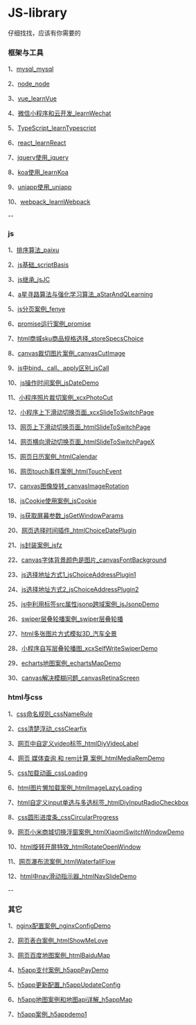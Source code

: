 # JS-library

仔细找找，应该有你需要的

### 框架与工具

1、[mysql_mysql](https://github.com/fengfanv/JS-library/blob/master/mysql)

2、[node_node](https://github.com/fengfanv/JS-library/blob/master/node)

3、[vue_learnVue](https://github.com/fengfanv/JS-library/blob/master/learnVue)

4、[微信小程序和云开发_learnWechat](https://github.com/fengfanv/JS-library/blob/master/learnWechat)

5、[TypeScript_learnTypescript](https://github.com/fengfanv/JS-library/blob/master/learnTypescript)

6、[react_learnReact](https://github.com/fengfanv/JS-library/blob/master/learnReact)

7、[jquery使用_jquery](https://github.com/fengfanv/JS-library/blob/master/jquery)

8、[koa使用_learnKoa](https://github.com/fengfanv/JS-library/blob/master/learnKoa)

9、[uniapp使用_uniapp](https://github.com/fengfanv/JS-library/blob/master/uniapp)

10、[webpack_learnWebpack](https://github.com/fengfanv/JS-library/blob/master/learnWebpack)

--

### js

1、[排序算法_paixu](https://github.com/fengfanv/JS-library/blob/master/paixu)

2、[js基础_scriptBasis](https://github.com/fengfanv/JS-library/blob/master/scriptBasis)

3、[js继承_jsJC](https://github.com/fengfanv/JS-library/blob/master/jsJC)

4、[a星寻路算法与强化学习算法_aStarAndQLearning](https://github.com/fengfanv/JS-library/blob/master/aStarAndQLearning)

5、[js分页案例_fenye](https://github.com/fengfanv/JS-library/tree/master/fenye)

6、[promise运行案例_promise](https://github.com/fengfanv/JS-library/blob/master/promise)

7、[html商城sku商品规格选择_storeSpecsChoice](https://github.com/fengfanv/JS-library/tree/master/storeSpecsChoice)

8、[canvas裁切图片案例_canvasCutImage](https://github.com/fengfanv/JS-library/tree/master/canvasCutImage)

9、[js中bind、call、apply区别_jsCall](https://github.com/fengfanv/JS-library/tree/master/jsCall)

10、[js操作时间案例_jsDateDemo](https://github.com/fengfanv/JS-library/tree/master/jsDateDemo)

11、[小程序照片裁切案例_xcxPhotoCut](https://github.com/fengfanv/JS-library/tree/master/xcxPhotoCut)

12、[小程序上下滑动切换页面_xcxSlideToSwitchPage](https://github.com/fengfanv/JS-library/tree/master/xcxSlideToSwitchPage)

13、[网页上下滑动切换页面_htmlSlideToSwitchPage](https://github.com/fengfanv/JS-library/tree/master/htmlSlideToSwitchPage)

14、[网页横向滑动切换页面_htmlSlideToSwitchPageX](https://github.com/fengfanv/JS-library/tree/master/htmlSlideToSwitchPageX)

15、[网页日历案例_htmlCalendar](https://github.com/fengfanv/JS-library/tree/master/htmlCalendar)

16、[网页touch事件案例_htmlTouchEvent](https://github.com/fengfanv/JS-library/tree/master/htmlTouchEvent)

17、[canvas图像旋转_canvasImageRotation](https://github.com/fengfanv/JS-library/tree/master/canvasImageRotation)

18、[jsCookie使用案例_jsCookie](https://github.com/fengfanv/JS-library/tree/master/jsCookie)

19、[js获取屏幕参数_jsGetWindowParams](https://github.com/fengfanv/JS-library/tree/master/jsGetWindowParams)

20、[网页选择时间插件_htmlChoiceDatePlugin](https://github.com/fengfanv/JS-library/tree/master/htmlChoiceDatePlugin)

21、[js封装案例_jsfz](https://github.com/fengfanv/JS-library/tree/master/jsfz)

22、[canvas字体背景颜色是图片_canvasFontBackground](https://github.com/fengfanv/JS-library/tree/master/canvasFontBackground)

23、[js选择地址方式1_jsChoiceAddressPlugin1](https://github.com/fengfanv/JS-library/tree/master/jsChoiceAddressPlugin1)

24、[js选择地址方式2_jsChoiceAddressPlugin2](https://github.com/fengfanv/JS-library/tree/master/jsChoiceAddressPlugin2)

25、[js中利用标签src属性jsonp跨域案例_jsJsonpDemo](https://github.com/fengfanv/JS-library/tree/master/jsJsonpDemo)

26、[swiper层叠轮播案例_swiper层叠轮播](https://github.com/fengfanv/JS-library/tree/master/swiper层叠轮播)

27、[html多张图片方式模拟3D_汽车全景](https://github.com/fengfanv/JS-library/tree/master/汽车全景)

28、[小程序自写层叠轮播图_xcxSelfWriteSwiperDemo](https://github.com/fengfanv/JS-library/tree/master/xcxSelfWriteSwiperDemo)

29、[echarts地图案例_echartsMapDemo](https://github.com/fengfanv/JS-library/tree/master/echartsMapDemo)

30、[canvas解决模糊问题_canvasRetinaScreen](https://github.com/fengfanv/JS-library/tree/master/canvasRetinaScreen)


### html与css

1、[css命名规则_cssNameRule](https://github.com/fengfanv/JS-library/tree/master/cssNameRule)

2、[css清楚浮动_cssClearfix](https://github.com/fengfanv/JS-library/tree/master/cssClearfix)

3、[网页中自定义video标签_htmlDiyVideoLabel](https://github.com/fengfanv/JS-library/tree/master/htmlDiyVideoLabel)

4、[网页 媒体查询 和 rem计算 案例_htmlMediaRemDemo](https://github.com/fengfanv/JS-library/tree/master/htmlMediaRemDemo)

5、[css加载动画_cssLoading](https://github.com/fengfanv/JS-library/tree/master/cssLoading)

6、[html图片懒加载案例_htmlImageLazyLoading](https://github.com/fengfanv/JS-library/tree/master/htmlImageLazyLoading)

7、[html自定义input单选与多选标签_htmlDiyInputRadioCheckbox](https://github.com/fengfanv/JS-library/tree/master/htmlDiyInputRadioCheckbox)

8、[css圆形进度条_cssCircularProgress](https://github.com/fengfanv/JS-library/tree/master/cssCircularProgress)

9、[网页小米商城切换浮窗案例_htmlXiaomiSwitchWindowDemo](https://github.com/fengfanv/JS-library/tree/master/htmlXiaomiSwitchWindowDemo)

10、[html旋转开屏特效_htmlRotateOpenWindow](https://github.com/fengfanv/JS-library/tree/master/htmlRotateOpenWindow)

11、[网页瀑布流案例_htmlWaterfallFlow](https://github.com/fengfanv/JS-library/tree/master/htmlWaterfallFlow)

12、[html中nav滑动指示器_htmlNavSlideDemo](https://github.com/fengfanv/JS-library/tree/master/htmlNavSlideDemo)

--

### 其它

1、[nginx配置案例_nginxConfigDemo](https://github.com/fengfanv/JS-library/tree/master/nginxConfigDemo)

2、[网页表白案例_htmlShowMeLove](https://github.com/fengfanv/JS-library/tree/master/htmlShowMeLove)

3、[网页百度地图案例_htmlBaiduMap](https://github.com/fengfanv/JS-library/tree/master/htmlBaiduMap)

4、[h5app支付案例_h5appPayDemo](https://github.com/fengfanv/JS-library/tree/master/h5appPayDemo)

5、[h5app更新配置_h5appUpdateConfig](https://github.com/fengfanv/JS-library/tree/master/h5appUpdateConfig)

6、[h5app地图案例和地图api详解_h5appMap](https://github.com/fengfanv/JS-library/tree/master/h5appMap)

7、[h5app案例_h5appdemo1](https://github.com/fengfanv/JS-library/tree/master/h5appdemo1)